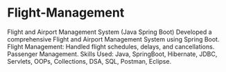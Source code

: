 # Flight-Management
Flight and Airport Management System (Java Spring Boot) Developed a comprehensive Flight and Airport Management System using Spring Boot.  Flight Management: Handled flight schedules, delays, and cancellations. Passenger Management. Skills Used: Java, SpringBoot, Hibernate, JDBC, Servlets, OOPs, Collections, DSA, SQL, Postman, Eclipse.
